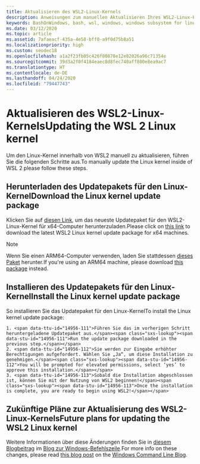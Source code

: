 ```yaml
---
title: Aktualisieren des WSL2-Linux-Kernels
description: Anweisungen zum manuellen Aktualisieren Ihres WSL2-Linux-Kernels
keywords: BashOnWindows, bash, wsl, windows, windows subsystem for linux, windowssubsystem, ubuntu, wsl.conf, wslconfig
ms.date: 03/12/2020
ms.topic: article
ms.assetid: 7afaeacf-435a-4e58-bff0-a9f0d75b8a51
ms.localizationpriority: high
ms.custom: seodec18
ms.openlocfilehash: a1a2f23fb05c426f80878e12e82026a96c71354e
ms.sourcegitcommit: 39d3a2f0f4184eaec8d8fec740aff800e8ea9ac7
ms.translationtype: HT
ms.contentlocale: de-DE
ms.lasthandoff: 04/24/2020
ms.locfileid: "79447743"
---
```

# <a name="updating-the-wsl-2-linux-kernel"></a><span data-ttu-id="14956-104">Aktualisieren des WSL2-Linux-Kernels</span><span class="sxs-lookup"><span data-stu-id="14956-104">Updating the WSL 2 Linux kernel</span></span>

<span data-ttu-id="14956-105">Um den Linux-Kernel innerhalb von WSL2 manuell zu aktualisieren, führen Sie die folgenden Schritte aus.</span><span class="sxs-lookup"><span data-stu-id="14956-105">To manually update the Linux kernel inside of WSL 2 please follow these steps.</span></span> 

## <a name="download-the-linux-kernel-update-package"></a><span data-ttu-id="14956-106">Herunterladen des Updatepakets für den Linux-Kernel</span><span class="sxs-lookup"><span data-stu-id="14956-106">Download the Linux kernel update package</span></span>

<span data-ttu-id="14956-107">Klicken Sie auf [diesen Link](https://wslstorestorage.blob.core.windows.net/wslblob/wsl_update_x64.msi), um das neueste Updatepaket für den WSL2-Linux-Kernel für x64-Computer herunterzuladen.</span><span class="sxs-lookup"><span data-stu-id="14956-107">Please click on [this link](https://wslstorestorage.blob.core.windows.net/wslblob/wsl_update_x64.msi) to download the latest WSL2 Linux kernel update package for x64 machines.</span></span>

> [!NOTE] 
> <span data-ttu-id="14956-108">Wenn Sie einen ARM64-Computer verwenden, laden Sie stattdessen [dieses Paket](https://wslstorestorage.blob.core.windows.net/wslblob/wsl_update_arm64.msi) herunter.</span><span class="sxs-lookup"><span data-stu-id="14956-108">If you're using an ARM64 machine, please download [this package](https://wslstorestorage.blob.core.windows.net/wslblob/wsl_update_arm64.msi) instead.</span></span>

## <a name="install-the-linux-kernel-update-package"></a><span data-ttu-id="14956-109">Installieren des Updatepakets für den Linux-Kernel</span><span class="sxs-lookup"><span data-stu-id="14956-109">Install the Linux kernel update package</span></span>

<span data-ttu-id="14956-110">So installieren Sie das Updatepaket für den Linux-Kernel</span><span class="sxs-lookup"><span data-stu-id="14956-110">To install the Linux kernel update package:</span></span>

    1. <span data-ttu-id="14956-111">Führen Sie das im vorherigen Schritt heruntergeladene Updatepaket aus.</span><span class="sxs-lookup"><span data-stu-id="14956-111">Run the update package downloaded in the previous step.</span></span>
    2. <span data-ttu-id="14956-112">Sie werden zur Eingabe erhöhter Berechtigungen aufgefordert. Wählen Sie „Ja“, um diese Installation zu genehmigen.</span><span class="sxs-lookup"><span data-stu-id="14956-112">You will be prompted for elevated permissions, select ‘yes’ to approve this installation.</span></span>
    3. <span data-ttu-id="14956-113">Sobald die Installation abgeschlossen ist, können Sie mit der Nutzung von WSL2 beginnen!</span><span class="sxs-lookup"><span data-stu-id="14956-113">Once the installation is complete, you are ready to begin using WSL2!</span></span>

## <a name="future-plans-for-updating-the-wsl2-linux-kernel"></a><span data-ttu-id="14956-114">Zukünftige Pläne zur Aktualisierung des WSL2-Linux-Kernels</span><span class="sxs-lookup"><span data-stu-id="14956-114">Future plans for updating the WSL2 Linux kernel</span></span>

<span data-ttu-id="14956-115">Weitere Informationen über diese Änderungen finden Sie in [diesem Blogbeitrag](https://devblogs.microsoft.com/commandline/wsl2-will-be-generally-available-in-windows-10-version-2004) im [Blog zur Windows-Befehlszeile](https://aka.ms/cliblog).</span><span class="sxs-lookup"><span data-stu-id="14956-115">For more info on these changes, please read [this blog post](https://devblogs.microsoft.com/commandline/wsl2-will-be-generally-available-in-windows-10-version-2004) on the [Windows Command Line Blog](https://aka.ms/cliblog).</span></span>
